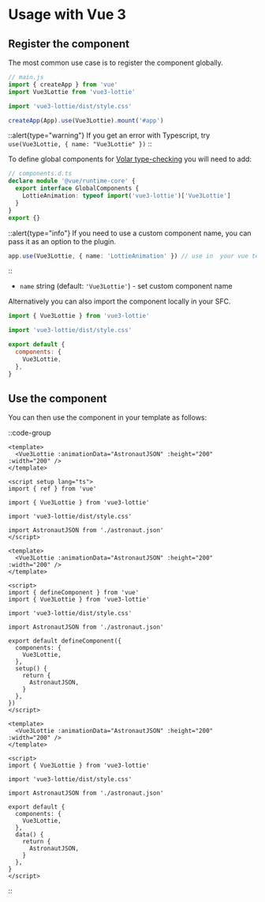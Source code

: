 # Usage with Vue 3

## Register the component

The most common use case is to register the component globally.

```js
// main.js
import { createApp } from 'vue'
import Vue3Lottie from 'vue3-lottie'

import 'vue3-lottie/dist/style.css'

createApp(App).use(Vue3Lottie).mount('#app')
```

::alert{type="warning"}
If you get an error with Typescript, try `use(Vue3Lottie, { name: "Vue3Lottie" })`
::

To define global components for [Volar type-checking](https://github.com/johnsoncodehk/volar/tree/master/extensions/vscode-vue-language-features#usage) you will need to add:

```ts
// components.d.ts
declare module '@vue/runtime-core' {
  export interface GlobalComponents {
    LottieAnimation: typeof import('vue3-lottie')['Vue3Lottie']
  }
}
export {}
```

::alert{type="info"}
If you need to use a custom component name, you can pass it as an option to the plugin.

```ts
app.use(Vue3Lottie, { name: 'LottieAnimation' }) // use in  your vue template as  <LottieAnimation />
```

::

- `name` string (default: `'Vue3Lottie'`) - set custom component name

Alternatively you can also import the component locally in your SFC.

```js
import { Vue3Lottie } from 'vue3-lottie'

import 'vue3-lottie/dist/style.css'

export default {
  components: {
    Vue3Lottie,
  },
}
```

## Use the component

You can then use the component in your template as follows:

::code-group

```vue [Script Setup]
<template>
  <Vue3Lottie :animationData="AstronautJSON" :height="200" :width="200" />
</template>

<script setup lang="ts">
import { ref } from 'vue'

import { Vue3Lottie } from 'vue3-lottie'

import 'vue3-lottie/dist/style.css'

import AstronautJSON from './astronaut.json'
</script>
```

```vue [Composition API]
<template>
  <Vue3Lottie :animationData="AstronautJSON" :height="200" :width="200" />
</template>

<script>
import { defineComponent } from 'vue'
import { Vue3Lottie } from 'vue3-lottie'

import 'vue3-lottie/dist/style.css'

import AstronautJSON from './astronaut.json'

export default defineComponent({
  components: {
    Vue3Lottie,
  },
  setup() {
    return {
      AstronautJSON,
    }
  },
})
</script>
```

```vue [Options API]
<template>
  <Vue3Lottie :animationData="AstronautJSON" :height="200" :width="200" />
</template>

<script>
import { Vue3Lottie } from 'vue3-lottie'

import 'vue3-lottie/dist/style.css'

import AstronautJSON from './astronaut.json'

export default {
  components: {
    Vue3Lottie,
  },
  data() {
    return {
      AstronautJSON,
    }
  },
}
</script>
```

::
